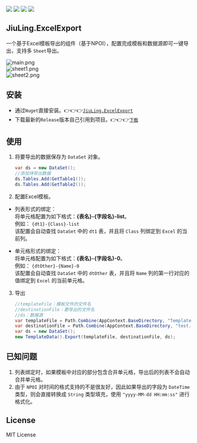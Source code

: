 ![](https://img.shields.io/github/license/JiuLing-zhang/JiuLing.ExcelExport)
![](https://img.shields.io/github/workflow/status/JiuLing-zhang/JiuLing.ExcelExport/Build)
[![](https://img.shields.io/nuget/v/JiuLing.ExcelExport)](https://www.nuget.org/packages/JiuLing.ExcelExport/)
[![](https://img.shields.io/github/v/release/JiuLing-zhang/JiuLing.ExcelExport)](https://github.com/JiuLing-zhang/JiuLing.ExcelExport/releases)  

## JiuLing.ExcelExport
一个基于Excel模板导出的组件（基于NPOI），配置完成模板和数据源即可一键导出，支持多 `Sheet`导出。  

![main.png](https://s2.loli.net/2022/02/13/mpFUlL7g8y2Gaho.png)  
![sheet1.png](https://s2.loli.net/2022/02/15/kal7zMIhDXbFw4J.png)  
![sheet2.png](https://s2.loli.net/2022/02/15/xIG6NOqUdSJoWe3.png)   

## 安装  
* 通过`Nuget`直接安装。👉👉👉[`JiuLing.ExcelExport`](https://www.nuget.org/packages/JiuLing.ExcelExport)  
* 下载最新的`Release`版本自己引用到项目。👉👉👉[`下载`](https://github.com/JiuLing-zhang/JiuLing.ExcelExport/releases)  

## 使用  
1. 将要导出的数据保存为 `DataSet` 对象。

    ```C# 
    var ds = new DataSet();
    //添加待导出数据
    ds.Tables.Add(GetTable1());
    ds.Tables.Add(GetTable2());
    ```

2. 配置Excel模板。  
* 列表形式的绑定：  
将单元格配置为如下格式：**{表名}-{字段名}-list**。  
例如： `{dt1}-{Class}-list`  
该配置会自动查找 `DataSet` 中的 `dt1` 表，并且将 `Class` 列绑定到 `Excel` 的当前列。  

* 单元格形式的绑定：  
将单元格配置为如下格式：**{表名}-{字段名}-0**。  
例如： `{dtOther}-{Name}-0`  
该配置会自动查找 `DataSet` 中的 `dtOther` 表，并且将 `Name` 列的第一行对应的值绑定到 `Excel` 的当前单元格。  

3. 导出
    ```C#
    //templateFile：模板文件的文件名
    //destinationFile：要导出的文件名
    //ds：数据源
    var templateFile = Path.Combine(AppContext.BaseDirectory, "Template.xlsx");
    var destinationFile = Path.Combine(AppContext.BaseDirectory, "test.xlsx");
    var ds = new DataSet();
    new TemplateData().Export(templateFile, destinationFile, ds);
    ```

## 已知问题  
1. 列表绑定时，如果模板中对应的部分包含合并单元格，导出后的列表不会自动合并单元格。  
2. 由于 `NPOI` 对时间的格式支持的不是很友好，因此如果导出的字段为 `DateTime` 类型，则会直接转换成 `String` 类型填充，使用 `"yyyy-MM-dd HH:mm:ss"` 进行格式化。  
## License
MIT License